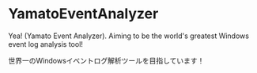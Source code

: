 # YamatoEventAnalyzer
Yea! (Yamato Event Analyzer). Aiming to be the world's greatest Windows event log analysis tool!

世界一のWindowsイベントログ解析ツールを目指しています！
